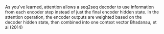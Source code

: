 As you've learned, attention allows a seq2seq decoder to use information from each encoder step instead of just the final encoder hidden state. In the attention operation, the encoder outputs are weighted based on the decoder hidden state, then combined into one context vector Bhadanau, et al (2014)